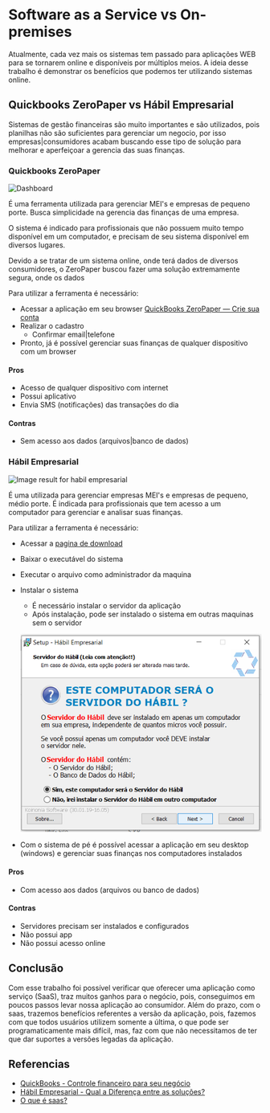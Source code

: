 # Software as a Service vs On-premises

Atualmente, cada vez mais os sistemas tem passado para aplicações WEB para se tornarem online e disponíveis por múltiplos meios. A ideia desse trabalho é demonstrar os benefícios que podemos ter utilizando sistemas online.

## Quickbooks ZeroPaper vs Hábil Empresarial

Sistemas de gestão financeiras são muito importantes e são utilizados, pois planilhas não são suficientes para gerenciar um negocio, por isso empresas|consumidores acabam buscando esse tipo de solução para melhorar e aperfeiçoar a gerencia das suas finanças.

### Quickbooks ZeroPaper

![Dashboard](https://quickbooks.intuit.com/content/dam/intuit/quickbooks/i18n/pt/br/Site_FY18/accordion-gadgets-banner.png)

É uma ferramenta utilizada para gerenciar MEI's e empresas de pequeno porte. Busca simplicidade na gerencia das finanças de uma empresa. 

O sistema é indicado para profissionais que não possuem muito tempo disponível em um computador, e precisam de seu sistema disponível em diversos lugares.

Devido a se tratar de um sistema online, onde terá dados de diversos consumidores, o ZeroPaper buscou fazer uma solução extremamente segura, onde os dados

Para utilizar a ferramenta é necessário:

- Acessar a aplicação em seu browser [QuickBooks ZeroPaper — Crie sua conta](https://www.zeropaper.com.br/sign_up)
- Realizar o cadastro
  - Confirmar email|telefone
- Pronto, já é possível gerenciar suas finanças de qualquer dispositivo com um browser

#### Pros

- Acesso de qualquer dispositivo com internet
- Possui aplicativo
- Envia SMS (notificações) das transações do dia

#### Contras

- Sem acesso aos dados (arquivos|banco de dados)

### Hábil Empresarial

![Image result for habil empresarial](https://www.habil.com.br/arquivos/telas-sistemas/8/baixa-de-cheques-recebidos.jpg)

É uma utilizada para gerenciar empresas MEI's e empresas de pequeno, médio porte. É indicada para profissionais que tem acesso a um computador para gerenciar e analisar suas finanças.

Para utilizar a ferramenta é necessário:

- Acessar a [pagina de download](https://www.habil.com.br/downloads/)

- Baixar o executável do sistema

- Executar o arquivo como administrador da maquina

- Instalar o sistema

  - É necessário instalar o servidor da aplicação
  - Após instalação, pode ser instalado o sistema em outras maquinas sem o servidor

  ![1555167390535](./1555167390535.png)

- Com o sistema de pé é possível acessar a aplicação em seu desktop (windows) e gerenciar suas finanças nos computadores instalados

#### Pros

- Com acesso aos dados (arquivos ou banco de dados)

#### Contras

- Servidores precisam ser instalados e configurados
- Não possui app
- Não possui acesso online

## Conclusão

Com esse trabalho foi possível verificar que oferecer uma aplicação como serviço (SaaS), traz muitos ganhos para o negócio, pois, conseguimos em poucos passos levar nossa aplicação ao consumidor. Além do prazo, com o saas, trazemos benefícios referentes a versão da aplicação, pois, fazemos com que todos usuários utilizem somente a última, o que pode ser programaticamente mais difícil, mas, faz com que não necessitamos de ter que dar suportes a versões legadas da aplicação.

## Referencias

- [QuickBooks - Controle financeiro para seu negócio](https://quickbooks.intuit.com/br/compare/)
- [Hábil Empresarial - Qual a Diferença entre as soluções?](https://www.habil.com.br/conheca-o-h%C3%A1bil/diferen%C3%A7as-entre-as-solu%C3%A7%C3%B5es/)
- [O que é saas?](https://azure.microsoft.com/pt-br/overview/what-is-saas/)